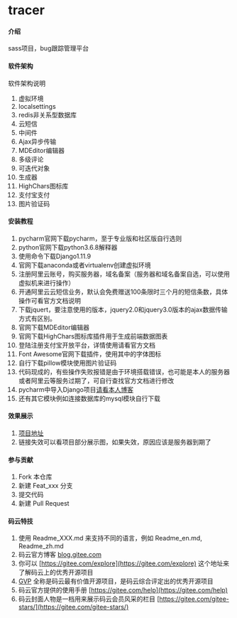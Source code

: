 # tracer

#### 介绍
sass项目，bug跟踪管理平台

#### 软件架构
软件架构说明
1.  虚拟环境
2.  localsettings
3.  redis非关系型数据库
4.  云短信
5.  中间件
6.  Ajax异步传输
7.  MDEditor编辑器
8.  多级评论
9.  可迭代对象
10. 生成器
11. HighChars图标库
12. 支付宝支付
13. 图片验证码

#### 安装教程

1.  pycharm官网下载pycharm，至于专业版和社区版自行选则
2.  python官网下载python3.6.8解释器
3.  使用命令下载Django1.11.9
4.  官网下载anaconda或者virtualenv创建虚拟环境
5.  注册阿里云账号，购买服务器，域名备案（服务器和域名备案自选，可以使用虚拟机来进行操作）
6.  开通阿里云云短信业务，默认会免费赠送100条限时三个月的短信条数，具体操作可看官方文档说明
7.  下载jquert，要注意使用的版本，jquery2.0和jquery3.0版本的ajax数据传输方式有区别。
8.  官网下载MDEditor编辑器
9.  官网下载HighChars图标库插件用于生成前端数据图表
10. 登陆注册支付宝开放平台，详情使用请看官方文档
11. Font Awesome官网下载插件，使用其中的字体图标
12. 自行下载pillow模块使用图片验证码
13. 代码现成的，有些操作失败报错是由于环境搭载错误，也可能是本人的服务器或者阿里云等服务过期了，可自行查找官方文档进行修改
14. pycharm中导入Django项目[请看本人博客](https://www.cnblogs.com/wylshkjj/p/11983596.html)
15. 还有其它模块例如连接数据库的mysql模块自行下载

#### 效果展示

1.  [项目地址](http://www.bzboy.info/)
2.  链接失效可以看项目部分展示图，如果失效，原因应该是服务器到期了


#### 参与贡献

1.  Fork 本仓库
2.  新建 Feat_xxx 分支
3.  提交代码
4.  新建 Pull Request


#### 码云特技

1.  使用 Readme\_XXX.md 来支持不同的语言，例如 Readme\_en.md, Readme\_zh.md
2.  码云官方博客 [blog.gitee.com](https://blog.gitee.com)
3.  你可以 [https://gitee.com/explore](https://gitee.com/explore) 这个地址来了解码云上的优秀开源项目
4.  [GVP](https://gitee.com/gvp) 全称是码云最有价值开源项目，是码云综合评定出的优秀开源项目
5.  码云官方提供的使用手册 [https://gitee.com/help](https://gitee.com/help)
6.  码云封面人物是一档用来展示码云会员风采的栏目 [https://gitee.com/gitee-stars/](https://gitee.com/gitee-stars/)
